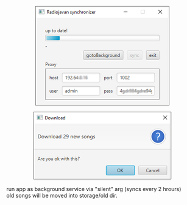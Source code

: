 <p align="center">
  <img src="https://raw.githubusercontent.com/n0ise9914/radiojavan-synchronizer/master/screenshot/1.png">
</p>
<p align="center">
  <img src="https://raw.githubusercontent.com/n0ise9914/radiojavan-synchronizer/master/screenshot/2.png">
</p>
run app as background service via "silent" arg (syncs every 2 hrours)<br/>
old songs will be moved into storage/old dir.<br/>
